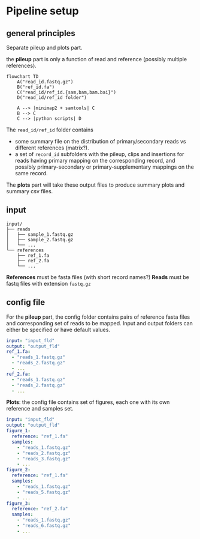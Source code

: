 # Pipeline setup

## general principles

Separate pileup and plots part.

the **pileup** part is only a function of read and reference (possibly multiple references).

```mermaid
flowchart TD
	A("read_id.fastq.gz")
	B("ref_id.fa")
	C("read_id/ref_id.{sam,bam,bam.bai}")
	D("read_id/ref_id folder")

	A --> |minimap2 + samtools| C
	B --> C
	C --> |python scripts| D
```
The `read_id/ref_id` folder contains
- some summary file on the distribution of primary/secondary reads vs different references (matrix?).
- a set of `record_id` subfolders with the pileup, clips and insertions for reads having primary mapping on the corresponding record, and possibly primary-secondary or primary-supplementary mappings on the same record.

The **plots** part will take these output files to produce summary plots and summary csv files.

## input
```
input/
├── reads
│   ├── sample_1.fastq.gz
│   ├── sample_2.fastq.gz
│   └── ...
└── references
    ├── ref_1.fa
    ├── ref_2.fa
    └── ...
```
**References** must be fasta files (with short record names?)
**Reads** must be fastq files with extension `fastq.gz`

## config file

For the **pileup** part, the config folder contains pairs of reference fasta files and corresponding set of reads to be mapped. Input and output folders can either be specified or have default values.
```yaml
input: "input_fld"
output: "output_fld"
ref_1.fa:
  - "reads_1.fastq.gz"
  - "reads_2.fastq.gz"
  - ...
ref_2.fa:
  - "reads_1.fastq.gz"
  - "reads_2.fastq.gz"
  - ...
```

**Plots**: the config file contains set of figures, each one with its own reference and samples set.
```yaml
input: "input_fld"
output: "output_fld"
figure_1:
  reference: "ref_1.fa"
  samples:
    - "reads_1.fastq.gz"
    - "reads_2.fastq.gz"
    - "reads_3.fastq.gz"
    - ...
figure_2:
  reference: "ref_1.fa"
  samples:
    - "reads_1.fastq.gz"
    - "reads_5.fastq.gz"
    - ...
figure_3:
  reference: "ref_2.fa"
  samples:
    - "reads_1.fastq.gz"
    - "reads_6.fastq.gz"
    - ...
```